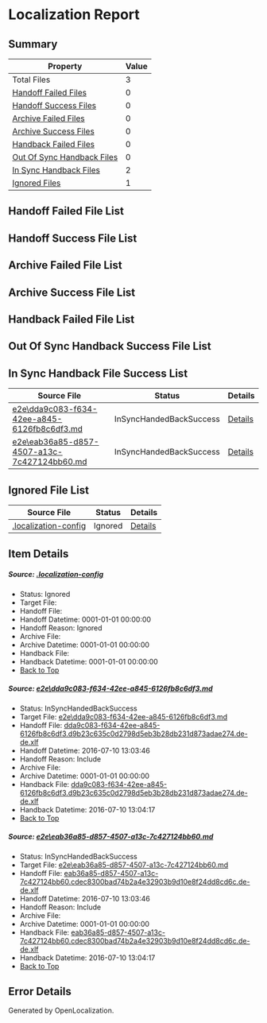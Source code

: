 # <a name='report-top'></a> Localization Report

## Summary
 Property | Value 
 -------- | ----- 
 Total Files | 3
[ Handoff Failed Files ](#handoff-failed-list)| 0
[ Handoff Success Files ](#handoff-success-list)| 0
[ Archive Failed Files ](#archive-failed-list)| 0
[ Archive Success Files ](#archive-success-list)| 0
[ Handback Failed Files ](#handback-failed-list)| 0
[ Out Of Sync Handback Files ](#outofsync-handback-success-list)| 0
[ In Sync Handback Files ](#insync-handback-success-list)| 2
[ Ignored Files ](#ignored-list)| 1

## <a name='handoff-failed-list'></a> Handoff Failed File List

## <a name='handoff-success-list'></a> Handoff Success File List

## <a name='archive-failed-list'></a> Archive Failed File List

## <a name='archive-success-list'></a> Archive Success File List

## <a name='handback-failed-list'></a> Handback Failed File List

## <a name='outofsync-handback-success-list'></a> Out Of Sync Handback Success File List

## <a name='insync-handback-success-list'></a> In Sync Handback File Success List
 Source File | Status | Details 
 ----------- | ------ | ------- 
 [e2e\dda9c083-f634-42ee-a845-6126fb8c6df3.md](https://github.com/OpenLocalizationTestOrg/oltest/blob/2acd7505d19c8ba312cd945e2309b36fea6a2767/e2e/dda9c083-f634-42ee-a845-6126fb8c6df3.md) | InSyncHandedBackSuccess | [Details](#723bdca72827e6b1ee5b65de43de924f692d0dbe1)
 [e2e\eab36a85-d857-4507-a13c-7c427124bb60.md](https://github.com/OpenLocalizationTestOrg/oltest/blob/2acd7505d19c8ba312cd945e2309b36fea6a2767/e2e/eab36a85-d857-4507-a13c-7c427124bb60.md) | InSyncHandedBackSuccess | [Details](#183295c3ba5f1921488de179e81d4ca3805fbb802)

## <a name='ignored-list'></a> Ignored File List
 Source File | Status | Details 
 ----------- | ------ | ------- 
 [.localization-config](https://github.com/OpenLocalizationTestOrg/oltest/blob/2acd7505d19c8ba312cd945e2309b36fea6a2767/.localization-config) | Ignored | [Details](#3d4f252ac210baf56311d7e97dcc2db10974dbd20)

## Item Details
##### <a name='3d4f252ac210baf56311d7e97dcc2db10974dbd20'></a> Source: [.localization-config](https://github.com/OpenLocalizationTestOrg/oltest/blob/2acd7505d19c8ba312cd945e2309b36fea6a2767/.localization-config)
* Status: Ignored
* Target File: 
* Handoff File: 
* Handoff Datetime: 0001-01-01 00:00:00
* Handoff Reason: Ignored
* Archive File: 
* Archive Datetime: 0001-01-01 00:00:00
* Handback File: 
* Handback Datetime: 0001-01-01 00:00:00
* [Back to Top](#report-top)

##### <a name='723bdca72827e6b1ee5b65de43de924f692d0dbe1'></a> Source: [e2e\dda9c083-f634-42ee-a845-6126fb8c6df3.md](https://github.com/OpenLocalizationTestOrg/oltest/blob/2acd7505d19c8ba312cd945e2309b36fea6a2767/e2e/dda9c083-f634-42ee-a845-6126fb8c6df3.md)
* Status: InSyncHandedBackSuccess
* Target File: [e2e\dda9c083-f634-42ee-a845-6126fb8c6df3.md](https://github.com/OpenLocalizationTestOrg/oltest-dede-fly/blob/1b807c85ab56197b278405f01a14d46ce5cc729a/e2e/dda9c083-f634-42ee-a845-6126fb8c6df3.md)
* Handoff File: [dda9c083-f634-42ee-a845-6126fb8c6df3.d9b23c635c0d2798d5eb3b28db231d873adae274.de-de.xlf](https://github.com/OpenLocalizationTestOrg/olhandoff-e2e/blob/15d1a75d5fb11ec461ca3f290e39d6f45770564f/ol-handoff/OpenLocalizationTestOrg/oltest-dede-fly/ci/ht/dda9c083-f634-42ee-a845-6126fb8c6df3.d9b23c635c0d2798d5eb3b28db231d873adae274.de-de.xlf)
* Handoff Datetime: 2016-07-10 13:03:46
* Handoff Reason: Include
* Archive File: 
* Archive Datetime: 0001-01-01 00:00:00
* Handback File: [dda9c083-f634-42ee-a845-6126fb8c6df3.d9b23c635c0d2798d5eb3b28db231d873adae274.de-de.xlf](https://github.com/OpenLocalizationTestOrg/olhandback-e2e/blob/667c23db977897e35b273772776a3761038bd6b2/ol-handback/OpenLocalizationTestOrg/oltest-dede-fly/ci/ht/dda9c083-f634-42ee-a845-6126fb8c6df3.d9b23c635c0d2798d5eb3b28db231d873adae274.de-de.xlf)
* Handback Datetime: 2016-07-10 13:04:17
* [Back to Top](#report-top)

##### <a name='183295c3ba5f1921488de179e81d4ca3805fbb802'></a> Source: [e2e\eab36a85-d857-4507-a13c-7c427124bb60.md](https://github.com/OpenLocalizationTestOrg/oltest/blob/2acd7505d19c8ba312cd945e2309b36fea6a2767/e2e/eab36a85-d857-4507-a13c-7c427124bb60.md)
* Status: InSyncHandedBackSuccess
* Target File: [e2e\eab36a85-d857-4507-a13c-7c427124bb60.md](https://github.com/OpenLocalizationTestOrg/oltest-dede-fly/blob/1b807c85ab56197b278405f01a14d46ce5cc729a/e2e/eab36a85-d857-4507-a13c-7c427124bb60.md)
* Handoff File: [eab36a85-d857-4507-a13c-7c427124bb60.cdec8300bad74b2a4e32903b9d10e8f24dd8cd6c.de-de.xlf](https://github.com/OpenLocalizationTestOrg/olhandoff-e2e/blob/15d1a75d5fb11ec461ca3f290e39d6f45770564f/ol-handoff/OpenLocalizationTestOrg/oltest-dede-fly/ci/ht/eab36a85-d857-4507-a13c-7c427124bb60.cdec8300bad74b2a4e32903b9d10e8f24dd8cd6c.de-de.xlf)
* Handoff Datetime: 2016-07-10 13:03:46
* Handoff Reason: Include
* Archive File: 
* Archive Datetime: 0001-01-01 00:00:00
* Handback File: [eab36a85-d857-4507-a13c-7c427124bb60.cdec8300bad74b2a4e32903b9d10e8f24dd8cd6c.de-de.xlf](https://github.com/OpenLocalizationTestOrg/olhandback-e2e/blob/667c23db977897e35b273772776a3761038bd6b2/ol-handback/OpenLocalizationTestOrg/oltest-dede-fly/ci/ht/eab36a85-d857-4507-a13c-7c427124bb60.cdec8300bad74b2a4e32903b9d10e8f24dd8cd6c.de-de.xlf)
* Handback Datetime: 2016-07-10 13:04:17
* [Back to Top](#report-top)


## Error Details

Generated by OpenLocalization.
